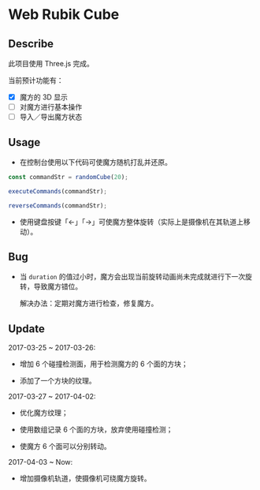 # Web Rubik Cube

## Describe

此项目使用 Three.js 完成。

当前预计功能有：

- [x] 魔方的 3D 显示
- [ ] 对魔方进行基本操作
- [ ] 导入／导出魔方状态

## Usage

- 在控制台使用以下代码可使魔方随机打乱并还原。

```javascript
const commandStr = randomCube(20);

executeCommands(commandStr);

reverseCommands(commandStr);
```

- 使用键盘按键「←」「→」可使魔方整体旋转（实际上是摄像机在其轨道上移动）。

## Bug

- 当 `duration` 的值过小时，魔方会出现当前旋转动画尚未完成就进行下一次旋转，导致魔方错位。

	解决办法：定期对魔方进行检查，修复魔方。


## Update

2017-03-25 ~ 2017-03-26:

- 增加 6 个碰撞检测面，用于检测魔方的 6 个面的方块；

- 添加了一个方块的纹理。

2017-03-27 ~ 2017-04-02:

- 优化魔方纹理；

- 使用数组记录 6 个面的方块，放弃使用碰撞检测；

- 使魔方 6 个面可以分别转动。

2017-04-03 ~ Now:

- 增加摄像机轨道，使摄像机可绕魔方旋转。